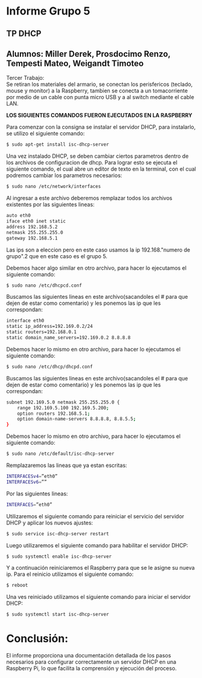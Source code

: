 # Informe Grupo 5
## TP DHCP
## Alumnos: Miller Derek, Prosdocimo Renzo, Tempesti Mateo, Weigandt Timoteo
Tercer Trabajo:  
Se retiran los materiales del armario, se conectan los perisfericos (teclado, mouse y monitor) a la Raspberry, tambien se conecta a un tomacorriente por medio de un cable con punta micro USB y a al switch mediante el cable LAN.

**LOS SIGUIENTES COMANDOS FUERON EJECUTADOS EN LA RASPBERRY**

Para comenzar con la consigna se instalar el servidor DHCP, para instalarlo, se utilizo el siguiente comando:
```bash
$ sudo apt-get install isc-dhcp-server
```
Una vez instalado DHCP, se deben cambiar ciertos parametros dentro de los archivos de configuracion de dhcp. Para lograr esto se ejecuta el siguiente comando, el cual abre un editor de texto en la terminal, con el cual podremos cambiar los parametros necesarios:
```bash
$ sudo nano /etc/network/interfaces
```
Al ingresar a este archivo deberemos remplazar todos los archivos existentes por las siguientes lineas:
```bash
auto eth0
iface eth0 inet static
address 192.168.5.2
netmask 255.255.255.0
gateway 192.168.5.1
```
Las ips son a eleccion pero en este caso usamos la ip 192.168."numero de grupo".2 que en este caso es el grupo 5.

Debemos hacer algo similar en otro archivo, para hacer lo ejecutamos el siguiente comando:
```bash
$ sudo nano /etc/dhcpcd.conf
```
Buscamos las siguientes lineas en este archivo(sacandoles el # para que dejen de estar como comentario) y les ponemos las ip que les correspondan:
```bash
interface eth0
static ip_address=192.169.0.2/24
static routers=192.168.0.1
static domain_name_servers=192.169.0.2 8.8.8.8
```
Debemos hacer lo mismo en otro archivo, para hacer lo ejecutamos el siguiente comando:
```bash
$ sudo nano /etc/dhcp/dhcpd.conf
```
Buscamos las siguientes lineas en este archivo(sacandoles el # para que dejen de estar como comentario) y les ponemos las ip que les correspondan:
```bash
subnet 192.169.5.0 netmask 255.255.255.0 {
    range 192.169.5.100 192.169.5.200;
    option routers 192.168.5.1;
    option domain-name-servers 8.8.8.8, 8.8.5.5;
}
```
Debemos hacer lo mismo en otro archivo, para hacer lo ejecutamos el siguiente comando:
```bash
$ sudo nano /etc/default/isc-dhcp-server
```
Remplazaremos las lineas que ya estan escritas:
```bash
INTERFACESv4=”eth0”
INTERFACESv6=”” 
```
Por las siguientes lineas:
```bash
INTERFACES=”eth0”
```
Utilizaremos el siguiente comando para reiniciar el servicio del servidor DHCP y aplicar los nuevos ajustes:
```bash
$ sudo service isc-dhcp-server restart
```
Luego utilizaremos el siguiente comando para habilitar el servidor DHCP:
```bash
$ sudo systemctl enable isc-dhcp-server
```
Y a continuación reiniciaremos el Raspberry para que se le asigne su nueva ip. Para el reinicio utilizamos el siguiente comando:
```bash
$ reboot
```
Una ves reiniciado utilizamos el siguiente comando para iniciar el servidor DHCP:
```bash
$ sudo systemctl start isc-dhcp-server
```
# Conclusión:
El informe proporciona una documentación detallada de los pasos necesarios para configurar correctamente un servidor DHCP en una Raspberry Pi, lo que facilita la comprensión y ejecución del proceso.